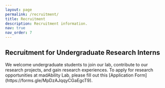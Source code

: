 ```yaml
---
layout: page
permalink: /recruitment/
title: Recruitment
description: Recruitment information.
nav: true
nav_order: 7
---
```

<h2>Recruitment for Undergraduate Research Interns</h2>
We welcome undergraduate students to join our lab, contribute to our research projects, and gain research experiences. To apply for research opportunities at madAbility Lab, please fill out this [Application Form](https://forms.gle/MpDzAJqqyCGaEgcT9).


<!-- <h2>Recruitment for Summer REU Students</h2>

<b>NSF-funded Research Experience for Undergraduates (REU) @ University of
Wisconsin-Madison and Virginia Tech <br></b>
<i>Summer 2024, Supporting Flexible and Safe Disability Representation in Social Virtual Reality</i>

<h4>Introduction</h4>
We are looking for two summer REU students to join an interdisciplinary research team at the University of Wisconsin-Madison and Virginia Tech during the summer of 2024 (one student per site). In this three-month undergraduate internship, students will work collaboratively in an interdisciplinary team receive core training, and gain hands-on research experience with social virtual reality and avatar designs. Our teams offer a diverse range of resources to explore and push the boundaries of virtual reality, inclusion, and safety.

<h4>Program Details </h4>
• NSF-funded summer internship. <br>
• Summer interns are hosted by Prof. Yuhang Zhao and Prof. Yaxing Yao and provided with workspace in our lab. <br>
• Training and hands-on experience will focus on honing students’ research skills and preparing them for future graduate studies. <br>
• Applications accepted through April 30, 2024. <br>

<h4> Eligibility Criteria </h4>
• Applicants must be U.S. Citizens or permanent residents of the U.S. <br>
• Must be currently enrolled in an accredited undergraduate program with good
standing. <br>
• We will prioritize students with AR/VR development experience. <br>
• We will prioritize students with HCI research experience, such as interviews qualitative analysis. <br>

<h4> Application Process </h4>
• Please send your CV to Yuhang Zhao (yuhang.zhao [at] cs.wisc.edu) and Yaxing Yao (yaxing [at] vt.edu) by 5pm central time on April 30, 2024. <br>
• We will send a zoom interview to selective candidates by May 5th. <br>
• Notification for final decisions will be sent by May 10th. <br> -->

<br>
<br>

